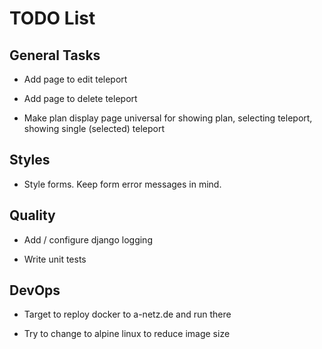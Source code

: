 # TODO List

## General Tasks

-   Add page to edit teleport

-   Add page to delete teleport

-   Make plan display page universal for showing plan, selecting teleport,
    showing single (selected) teleport

## Styles

-   Style forms. Keep form error messages in mind.


## Quality

-   Add / configure django logging

-   Write unit tests


## DevOps

-   Target to reploy docker to a-netz.de and run there

-   Try to change to alpine linux to reduce image size

